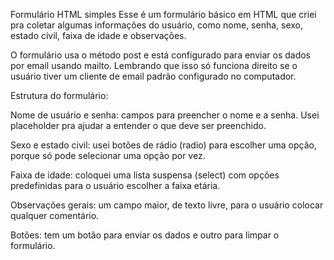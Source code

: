 Formulário HTML simples
Esse é um formulário básico em HTML que criei pra coletar algumas informações do usuário, como nome, senha, sexo, estado civil, faixa de idade e observações.

O formulário usa o método post e está configurado para enviar os dados por email usando mailto. Lembrando que isso só funciona direito se o usuário tiver um cliente de email padrão configurado no computador.

Estrutura do formulário:

Nome de usuário e senha: campos para preencher o nome e a senha. Usei placeholder pra ajudar a entender o que deve ser preenchido.

Sexo e estado civil: usei botões de rádio (radio) para escolher uma opção, porque só pode selecionar uma opção por vez.

Faixa de idade: coloquei uma lista suspensa (select) com opções predefinidas para o usuário escolher a faixa etária.

Observações gerais: um campo maior, de texto livre, para o usuário colocar qualquer comentário.

Botões: tem um botão para enviar os dados e outro para limpar o formulário.
